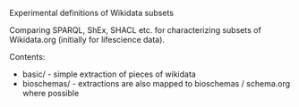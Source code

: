 Experimental definitions of Wikidata subsets

Comparing SPARQL, ShEx, SHACL etc. for characterizing
subsets of Wikidata.org (initially for lifescience data).


Contents:

* basic/ - simple extraction of pieces of wikidata 
* bioschemas/ - extractions are also mapped to bioschemas / schema.org 
    where possible
